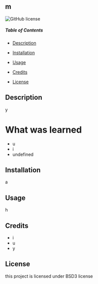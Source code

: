 
## m
![GitHub license](https://img.shields.io/badge/license-BSD3-blue.svg)

##### Table of Contents

* [Description](#description)
* [Installation](#installation)
* [Usage](#usage)
* [Credits](#credits)

* [License](#license)




## Description
y

# What was learned
* u
* i
* undefined


## Installation
a

## Usage
h

## Credits
* i
* u
* y


## License
    
this project is licensed under BSD3 license

